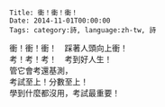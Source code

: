     Title: 衝！衝！衝！
    Date: 2014-11-01T00:00:00
    Tags: category:詩, language:zh-tw, 詩

衝！衝！衝！　踩著人頭向上衝！<br>
考！考！考！　考到好人生！<br>
管它會考還基測，<br>
考試至上！分數至上！<br>
學到什麼都沒用，考試最重要！

